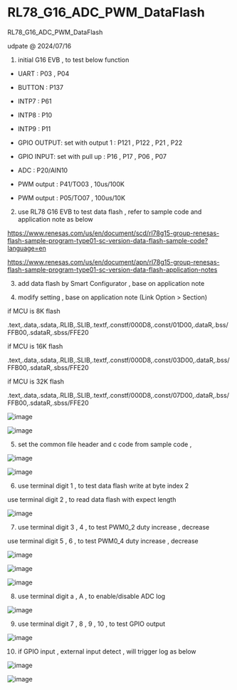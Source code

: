 # RL78_G16_ADC_PWM_DataFlash
 RL78_G16_ADC_PWM_DataFlash

udpate @ 2024/07/16

1. initial G16 EVB , to test below function 

- UART : P03 , P04

- BUTTON : P137 

- INTP7 : P61

- INTP8 : P10

- INTP9 : P11

- GPIO OUTPUT: set with output 1 : P121 , P122 , P21 , P22

- GPIO INPUT: set with pull up : P16 , P17 , P06 , P07

- ADC : P20/AIN10

- PWM output : P41/TO03 , 10us/100K

- PWM output : P05/TO07 , 100us/10K

2. use RL78 G16 EVB to test data flash , refer to sample code and application note as below 

https://www.renesas.com/us/en/document/scd/rl78g15-group-renesas-flash-sample-program-type01-sc-version-data-flash-sample-code?language=en
  
https://www.renesas.com/us/en/document/apn/rl78g15-group-renesas-flash-sample-program-type01-sc-version-data-flash-application-notes
 
 
3. add data flash by Smart Configurator , base on application note 

4. modify setting , base on application note (Link Option > Section)

if MCU is 8K flash

.text,.data,.sdata,.RLIB,.SLIB,.textf,.constf/000D8,.const/01D00,.dataR,.bss/FFB00,.sdataR,.sbss/FFE20

if MCU is 16K flash

.text,.data,.sdata,.RLIB,.SLIB,.textf,.constf/000D8,.const/03D00,.dataR,.bss/FFB00,.sdataR,.sbss/FFE20

if MCU is 32K flash

.text,.data,.sdata,.RLIB,.SLIB,.textf,.constf/000D8,.const/07D00,.dataR,.bss/FFB00,.sdataR,.sbss/FFE20


![image](https://github.com/released/RL78_G16_ADC_PWM_DataFlash/blob/main/Link_Options_Section_1.jpg)


![image](https://github.com/released/RL78_G16_ADC_PWM_DataFlash/blob/main/Link_Options_Section_2.jpg)


5. set the common file header and c code from sample code , 

![image](https://github.com/released/RL78_G16_ADC_PWM_DataFlash/blob/main/include_file.jpg)


![image](https://github.com/released/RL78_G16_ADC_PWM_DataFlash/blob/main/Common_Options_Additional_include_paths.jpg)

 
6. use terminal digit 1 , to test data flash write at byte index 2

use terminal digit 2 , to read data flash with expect length

![image](https://github.com/released/RL78_G16_ADC_PWM_DataFlash/blob/main/log_dataflash.jpg)


7. use terminal digit 3 , 4 , to test PWM0_2 duty increase , decrease

use terminal digit 5 , 6 , to test PWM0_4 duty increase , decrease


![image](https://github.com/released/RL78_G16_ADC_PWM_DataFlash/blob/main/log_0_2_duty.jpg)


![image](https://github.com/released/RL78_G16_ADC_PWM_DataFlash/blob/main/log_pwm.jpg)


![image](https://github.com/released/RL78_G16_ADC_PWM_DataFlash/blob/main/scope_pwm_duty.jpg)


8. use terminal digit a , A , to enable/disable ADC log 

![image](https://github.com/released/RL78_G16_ADC_PWM_DataFlash/blob/main/log_adc.jpg)


9. use terminal digit 7 , 8 , 9 , 10 , to test GPIO output

![image](https://github.com/released/RL78_G16_ADC_PWM_DataFlash/blob/main/log_GPIO_OUT.jpg)


10. if GPIO input , external input detect , will trigger log as below 


![image](https://github.com/released/RL78_G16_ADC_PWM_DataFlash/blob/main/log_GPIO_INTPUT.jpg)


![image](https://github.com/released/RL78_G16_ADC_PWM_DataFlash/blob/main/log_EXT_INT.jpg)


